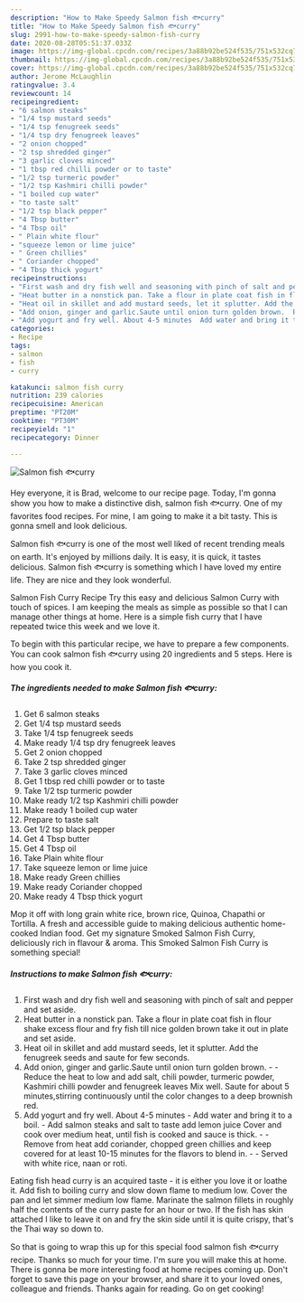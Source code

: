 ```yaml
---
description: "How to Make Speedy Salmon fish 🐟curry"
title: "How to Make Speedy Salmon fish 🐟curry"
slug: 2991-how-to-make-speedy-salmon-fish-curry
date: 2020-08-28T05:51:37.033Z
image: https://img-global.cpcdn.com/recipes/3a88b92be524f535/751x532cq70/salmon-fish-🐟curry-recipe-main-photo.jpg
thumbnail: https://img-global.cpcdn.com/recipes/3a88b92be524f535/751x532cq70/salmon-fish-🐟curry-recipe-main-photo.jpg
cover: https://img-global.cpcdn.com/recipes/3a88b92be524f535/751x532cq70/salmon-fish-🐟curry-recipe-main-photo.jpg
author: Jerome McLaughlin
ratingvalue: 3.4
reviewcount: 14
recipeingredient:
- "6 salmon steaks"
- "1/4 tsp mustard seeds"
- "1/4 tsp fenugreek seeds"
- "1/4 tsp dry fenugreek leaves"
- "2 onion chopped"
- "2 tsp shredded ginger"
- "3 garlic cloves minced"
- "1 tbsp red chilli powder or to taste"
- "1/2 tsp turmeric powder"
- "1/2 tsp Kashmiri chilli powder"
- "1 boiled cup water"
- "to taste salt"
- "1/2 tsp black pepper"
- "4 Tbsp butter"
- "4 Tbsp oil"
- " Plain white flour"
- "squeeze lemon or lime juice"
- " Green chillies"
- " Coriander chopped"
- "4 Tbsp thick yogurt"
recipeinstructions:
- "First wash and dry fish well and seasoning with pinch of salt and pepper and set aside."
- "Heat butter in a nonstick pan. Take a flour in plate coat fish in flour shake excess flour and fry fish till nice golden brown take it out in plate and set aside."
- "Heat oil in skillet and add mustard seeds, let it splutter. Add the fenugreek seeds and saute for few seconds."
- "Add onion, ginger and garlic.Saute until onion turn golden brown.  Reduce the heat to low and add salt, chili powder, turmeric powder, Kashmiri chilli powder and fenugreek leaves Mix well. Saute for about 5 minutes,stirring continuously until the color changes to a deep brownish red."
- "Add yogurt and fry well. About 4-5 minutes  Add water and bring it to a boil. Add salmon steaks and salt to taste add lemon juice Cover and cook over medium heat, until fish is cooked and sauce is thick.  Remove from heat add coriander, chopped green chillies and keep covered for at least 10-15 minutes for the flavors to blend in.  Served with white rice, naan or roti."
categories:
- Recipe
tags:
- salmon
- fish
- curry

katakunci: salmon fish curry 
nutrition: 239 calories
recipecuisine: American
preptime: "PT20M"
cooktime: "PT30M"
recipeyield: "1"
recipecategory: Dinner

---
```



![Salmon fish 🐟curry](https://img-global.cpcdn.com/recipes/3a88b92be524f535/751x532cq70/salmon-fish-🐟curry-recipe-main-photo.jpg)

Hey everyone, it is Brad, welcome to our recipe page. Today, I'm gonna show you how to make a distinctive dish, salmon fish 🐟curry. One of my favorites food recipes. For mine, I am going to make it a bit tasty. This is gonna smell and look delicious.

Salmon fish 🐟curry is one of the most well liked of recent trending meals on earth. It's enjoyed by millions daily. It is easy, it is quick, it tastes delicious. Salmon fish 🐟curry is something which I have loved my entire life. They are nice and they look wonderful.

Salmon Fish Curry Recipe Try this easy and delicious Salmon Curry with touch of spices. I am keeping the meals as simple as possible so that I can manage other things at home. Here is a simple fish curry that I have repeated twice this week and we love it.


To begin with this particular recipe, we have to prepare a few components. You can cook salmon fish 🐟curry using 20 ingredients and 5 steps. Here is how you cook it.

<!--inarticleads1-->

##### The ingredients needed to make Salmon fish 🐟curry:

1. Get 6 salmon steaks
1. Get 1/4 tsp mustard seeds
1. Take 1/4 tsp fenugreek seeds
1. Make ready 1/4 tsp dry fenugreek leaves
1. Get 2 onion chopped
1. Take 2 tsp shredded ginger
1. Take 3 garlic cloves minced
1. Get 1 tbsp red chilli powder or to taste
1. Take 1/2 tsp turmeric powder
1. Make ready 1/2 tsp Kashmiri chilli powder
1. Make ready 1 boiled cup water
1. Prepare to taste salt
1. Get 1/2 tsp black pepper
1. Get 4 Tbsp butter
1. Get 4 Tbsp oil
1. Take  Plain white flour
1. Take squeeze lemon or lime juice
1. Make ready  Green chillies
1. Make ready  Coriander chopped
1. Make ready 4 Tbsp thick yogurt


Mop it off with long grain white rice, brown rice, Quinoa, Chapathi or Tortilla. A fresh and accessible guide to making delicious authentic home-cooked Indian food. Get my signature Smoked Salmon Fish Curry, deliciously rich in flavour &amp; aroma. This Smoked Salmon Fish Curry is something special! 

<!--inarticleads2-->

##### Instructions to make Salmon fish 🐟curry:

1. First wash and dry fish well and seasoning with pinch of salt and pepper and set aside.
1. Heat butter in a nonstick pan. Take a flour in plate coat fish in flour shake excess flour and fry fish till nice golden brown take it out in plate and set aside.
1. Heat oil in skillet and add mustard seeds, let it splutter. Add the fenugreek seeds and saute for few seconds.
1. Add onion, ginger and garlic.Saute until onion turn golden brown. -  - Reduce the heat to low and add salt, chili powder, turmeric powder, Kashmiri chilli powder and fenugreek leaves Mix well. Saute for about 5 minutes,stirring continuously until the color changes to a deep brownish red.
1. Add yogurt and fry well. About 4-5 minutes  - Add water and bring it to a boil. - Add salmon steaks and salt to taste add lemon juice Cover and cook over medium heat, until fish is cooked and sauce is thick. -  - Remove from heat add coriander, chopped green chillies and keep covered for at least 10-15 minutes for the flavors to blend in. -  - Served with white rice, naan or roti.


Eating fish head curry is an acquired taste - it is either you love it or loathe it. Add fish to boiling curry and slow down flame to medium low. Cover the pan and let simmer medium low flame. Marinate the salmon fillets in roughly half the contents of the curry paste for an hour or two. If the fish has skin attached I like to leave it on and fry the skin side until it is quite crispy, that&#39;s the Thai way so down to. 

So that is going to wrap this up for this special food salmon fish 🐟curry recipe. Thanks so much for your time. I'm sure you will make this at home. There is gonna be more interesting food at home recipes coming up. Don't forget to save this page on your browser, and share it to your loved ones, colleague and friends. Thanks again for reading. Go on get cooking!
